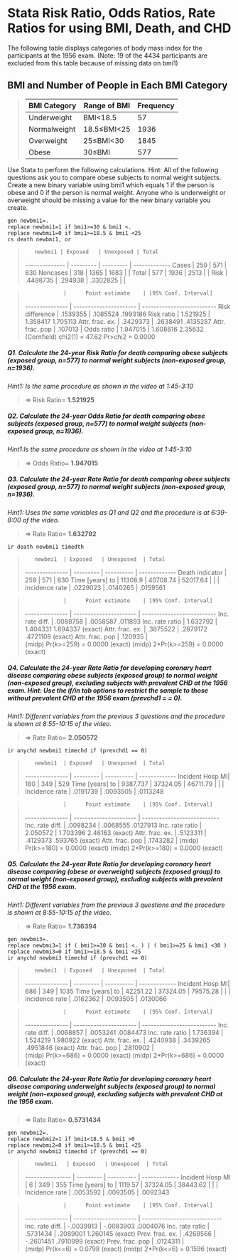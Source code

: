 # Stata Risk Ratio, Odds Ratios, Rate Ratios for using BMI, Death, and CHD
The following table displays categories of body mass index for the participants at the 1956 exam. (Note: 19 of the 4434 participants are excluded from this table because of missing data on bmi1)

## BMI and Number of People in Each BMI Category
>  BMI Category  | Range of BMI  | Frequency
>  ------------- | ------------- | -------------
>  Underweight   | BMI<18.5      | 57
>  Normalweight  | 18.5≤BMI<25   | 1936
>  Overweight    | 25≤BMI<30     | 1845
>  Obese         | 30≤BMI        | 577

Use Stata to perform the following calculations. Hint: All of the following questions ask you to compare obese subjects to normal weight subjects. Create a new binary variable using bmi1 which equals 1 if the person is obese and 0 if the person is normal weight. Anyone who is underweight or overweight should be missing a value for the new binary variable you create.

	gen newbmi1=.
	replace newbmi1=1 if bmi1>=30 & bmi1 <. 
	replace newbmi1=0 if bmi1>=18.5 & bmi1 <25
	cs death newbmi1, or


>        newbmi1 | Exposed   | Unexposed | Total
> -------------- | --------- | --------- | ------------- 
>          Cases |     259   |       571 | 830
>       Noncases |     318   |      1365 | 1683
>                |                       | 
>          Total |     577   |      1936 | 2513
>                |                       | 
>           Risk |  .4488735 |  .294938  | .3302825
>                |                       | 

>                 |      Point estimate    | [95% Conf. Interval]      
> --------------- | ---------------------- | --------------------------
> Risk difference |         .1539355       |    .1085524   .1993186 
>      Risk ratio |         1.521925       |    1.358417   1.705113 
> Attr. frac. ex. |         .3429373       |    .2638491   .4135287 
> Attr. frac. pop |          .107013       |
>      Odds ratio |         1.947015       |    1.608816   2.35632 (Cornfield)
>                               chi2(1) =    47.62  Pr>chi2 = 0.0000


##### Q1. Calculate the 24-year Risk Ratio for death comparing obese subjects (exposed group, n=577) to normal weight subjects (non-exposed group, n=1936). #####
*Hint1: Is the same procedure as shown in the video at 1:45-3:10*

>	=> Risk Ratio= **1.521925**


##### Q2. Calculate the 24-year Odds Ratio for death comparing obese subjects (exposed group, n=577) to normal weight subjects (non-exposed group, n=1936). #####
*Hint1:Is the same procedure as shown in the video at 1:45-3:10*

>	=> Odds Ratio= **1.947015**


##### Q3. Calculate the 24-year Rate Ratio for death comparing obese subjects (exposed group, n=577) to normal weight subjects (non-exposed group, n=1936). #####
*Hint1: Uses the same variables as Q1 and Q2 and the procedure is at 6:39-8:00 of the video.*

>	=> Rate Ratio= **1.632792**

	ir death newbmi1 timedth

>        newbmi1  | Exposed   | Unexposed  | Total
> --------------- | --------- | ---------- | ------------- 
> Death indicator |       259 |       571  |        830
> Time [years] to |   11308.9 |  40708.74  |   52017.64
>                 |           |            | 
>  Incidence rate |  .0229023 |  .0140265  |   .0159561

>                 |      Point estimate    | [95% Conf. Interval]      
> --------------- | ---------------------- | --------------------------
> Inc. rate diff. |         .0088758       |    .0058587   .011893 
> Inc. rate ratio |         1.632792       |    1.404331   1.894337 (exact)
> Attr. frac. ex. |         .3875522       |    .2879172   .4721108 (exact)
> Attr. frac. pop |          .120935       |              
>                     (midp)   Pr(k>=259) =                   0.0000 (exact)
>                     (midp) 2*Pr(k>=259) =                   0.0000 (exact)


##### Q4. Calculate the 24-year Rate Ratio for developing coronary heart disease comparing obese subjects (exposed group) to normal weight (non-exposed group), excluding subjects with prevalent CHD at the 1956 exam. Hint: Use the if/in tab options to restrict the sample to those without prevalent CHD at the 1956 exam (prevchd1 = = 0). #####
*Hint1: Different variables from the previous 3 questions and the procedure is shown at 8:55-10:15 of the video.*

>	=> Rate Ratio= **2.050572**

	ir anychd newbmi1 timechd if (prevchd1 == 0) 

>        newbmi1  | Exposed   | Unexposed  | Total
> --------------- | --------- | ---------- | ------------- 
> Incident Hosp MI|       180 |       349  |        529
> Time [years] to |  9387.737 |  37324.05  |   46711.79
>                 |           |            | 
>  Incidence rate |  .0191739 |  .0093505  |   .0113248

>                 |      Point estimate    | [95% Conf. Interval]      
> --------------- | ---------------------- | ---------------------------
> Inc. rate diff. |         .0098234       |    .0068555   .0127913 
> Inc. rate ratio |         2.050572       |    1.703396    2.46163 (exact)
> Attr. frac. ex. |         .5123311       |    .4129373    .593765 (exact)
> Attr. frac. pop |         .1743282       |
>                     (midp)   Pr(k>=180) =                   0.0000 (exact)
>                     (midp) 2*Pr(k>=180) =                   0.0000 (exact)



##### Q5. Calculate the 24-year Rate Ratio for developing coronary heart disease comparing (obese or overweight) subjects (exposed group) to normal weight (non-exposed group), excluding subjects with prevalent CHD at the 1956 exam. #####
*Hint1: Different variables from the previous 3 questions and the procedure is shown at 8:55-10:15 of the video.*

>	=> Rate Ratio= **1.736394**  

	gen newbmi3=.
	replace newbmi3=1 if ( bmi1>=30 & bmi1 <. ) | ( bmi1>=25 & bmi1 <30 )
	replace newbmi3=0 if bmi1>=18.5 & bmi1 <25
	ir anychd newbmi3 timechd if (prevchd1 == 0) 

>        newbmi1  | Exposed   | Unexposed  | Total
> --------------- | --------- | ---------- | ------------- 
> Incident Hosp MI|       686 |        349 |       1035
> Time [years] to |  42251.22 |   37324.05 |   79575.28
>                 |           |            | 
> Incidence rate  |  .0162362 | .0093505   |   .0130066

>                 |      Point estimate    | [95% Conf. Interval]      
> --------------- | ---------------------- | --------------------------
> Inc. rate diff. |         .0068857       |    .0053241  .0084473 
> Inc. rate ratio |         1.736394       |    1.524219  1.980922 (exact)
> Attr. frac. ex. |         .4240938       |    .3439265  .4951846 (exact)
> Attr. frac. pop |         .2810902       |             
>                     (midp)   Pr(k>=686) =                   0.0000 (exact)
>                     (midp) 2*Pr(k>=686) =                   0.0000 (exact)


##### Q6. Calculate the 24-year Rate Ratio for developing coronary heart disease comparing underweight subjects (exposed group) to normal weight (non-exposed group), excluding subjects with prevalent CHD at the 1956 exam. #####

>	=> Rate Ratio= **0.5731434**

	gen newbmi2=.
	replace newbmi2=1 if bmi1<18.5 & bmi1 >0
	replace newbmi2=0 if bmi1>=18.5 & bmi1 <25
	ir anychd newbmi2 timechd if (prevchd1 == 0) 

>        newbmi1   | Exposed   | Unexposed  | Total
> ---------------- | --------- | ---------- | ------------- 
> Incident Hosp MI |         6 |       349  |        355
> Time [years] to  |   1119.57 |  37324.05  |   38443.62
>                  |           |            | 
> Incidence rate   |  .0053592 |  .0093505  |   .0092343

>                 |      Point estimate    | [95% Conf. Interval]      
> --------------- | ---------------------- | ----------------------------
> Inc. rate diff. |        -.0039913       |   -.0083903    .0004076 
> Inc. rate ratio |         .5731434       |    .2089001    1.260145 (exact)
> Prev. frac. ex. |         .4268566       |   -.2601451    .7910999 (exact)
> Prev. frac. pop |         .0124311       |               
>                     (midp)   Pr(k<=6) =                     0.0798 (exact)
>                     (midp) 2*Pr(k<=6) =                     0.1596 (exact)



